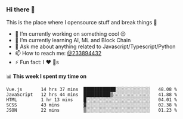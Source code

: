 ### Hi there 👋

<!--
**a233894432/a233894432** is a ✨ _special_ ✨ repository because its `README.md` (this file) appears on your GitHub profile.

Here are some ideas to get you started:

- 🔭 I’m currently working on ...
- 🌱 I’m currently learning ...
- 👯 I’m looking to collaborate on ...
- 🤔 I’m looking for help with ...
- 💬 Ask me about ...
- 📫 How to reach me: ...
- 😄 Pronouns: ...
- ⚡ Fun fact: ...
-->
 
 
This is the place where I opensource stuff and break things :rofl:

- 🔭 I’m currently working on something cool :wink:
- 🌱 I’m currently learning AI, ML and Block Chain
- 💬 Ask me about anything related to Javascript/Typescript/Python
- 📫 How to reach me: [@233894432](https://twitter.com/233894432)
- ⚡ Fun fact: I :heart: :dog:s

📊 **This week I spent my time on**
<!--START_SECTION:waka-->
```text
Vue.js       14 hrs 37 mins  ████████████░░░░░░░░░░░░░   48.08 % 
JavaScript   12 hrs 44 mins  ██████████▒░░░░░░░░░░░░░░   41.88 % 
HTML         1 hr 13 mins    █░░░░░░░░░░░░░░░░░░░░░░░░   04.01 % 
SCSS         43 mins         ▓░░░░░░░░░░░░░░░░░░░░░░░░   02.38 % 
JSON         22 mins         ▒░░░░░░░░░░░░░░░░░░░░░░░░   01.23 % 
```
<!--END_SECTION:waka-->
